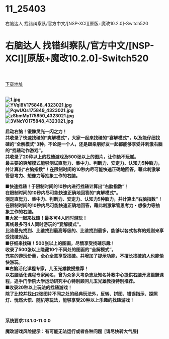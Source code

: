 # 11_25403
右脑达人 找错纠察队/官方中文/[NSP-XCI][原版+魔改10.2.0]-Switch520
# 右脑达人 找错纠察队/官方中文/[NSP-XCI][原版+魔改10.2.0]-Switch520
 <br/></br>
[下载地址](https://www.switch520.cc/article/25403 "下载地址")
<br/></br>

<p><strong><img title="1.jpg" src="https://dd-static.jd.com/ddimg/jfs/t1/170895/1/26914/134366/61b212e2E050d4442/8d1d14572734a88b.jpg" alt="1.jpg"></strong><br>
<strong><img title="YVqI8V175848_4323021.jpg" src="https://dd-static.jd.com/ddimg/jfs/t1/141173/1/26275/68374/61b212e2E2065041d/968d025d67bcaac9.jpg" alt="YVqI8V175848_4323021.jpg"></strong><br>
<strong><img title="PqwUQs175849_4323021.jpg" src="https://dd-static.jd.com/ddimg/jfs/t1/202321/33/17165/108065/61b212e2Eb887a46e/8a0ea7d6854dc46b.jpg" alt="PqwUQs175849_4323021.jpg"></strong><br>
<strong><img title="zSbmMy175850_4323021.jpg" src="https://dd-static.jd.com/ddimg/jfs/t1/142718/9/23978/90477/61b212e2Eb4de8131/6a30acbcf7c6fd2b.jpg" alt="zSbmMy175850_4323021.jpg"></strong><br>
<strong><img title="3VNcYO175848_4323021.jpg" src="https://dd-static.jd.com/ddimg/jfs/t1/201548/38/18406/167062/61b212e2E8b95682a/ccc8a178722d6eb1.jpg" alt="3VNcYO175848_4323021.jpg">&nbsp;</strong></p>
<p><strong>启动右脑！锻鍊灵光一闪之力！</strong><br>
<strong>共收录了快速找碴的“爽解模式”，大家一起来找碴的“宴解模式”，以及能仔细找碴的“全解模式”3种。不论是一个人，还是跟亲朋好友一起都能够享受并刺激右脑的“找碴动作游戏”。</strong><br>
<strong>共收录了20种以上的找碴游戏及500张以上的图片，让你绝不玩腻。</strong><br>
<strong>最主要的爽解模式能够测试直觉力、集中力、判断力、安定力、认知力5种脑力，并计算出“右脑指数”！在限制时间的10秒内尽可能快速正确地回答，藉此刺激掌管思考力、想像力等抽象工作的右脑。</strong></p>
<p><strong>■快速找碴！于限制时间的10秒内进行找碴计算出“右脑指数”！</strong><br>
<strong>在限制时间的10秒内尽可能快速正确地回答的“爽解模式”。</strong><br>
<strong>测定直觉力、集中力、判断力、安定力、认知力5种脑力，并计算出“右脑指数”！在限制时间的10秒内尽可能快速正确地回答，藉此刺激掌管思考力・想像力等抽象工作的右脑。</strong><br>
<strong>■大家一起来找碴！最多可4人同时游玩！</strong><br>
<strong>离线最多可4人同时游玩的“宴解模式”。</strong><br>
<strong>比谁最先找到、比谁找到最高等级的、比谁找到最多，能够以各式各样的规则来享受找碴对战。</strong><br>
<strong>■仔细来找碴！500张以上的图画，尽情享受找碴乐趣！</strong><br>
<strong>收录了500张以上隐藏10个不同处的图画的“全解模式”。</strong><br>
<strong>充实的游玩份量，全心全意享受找碴。并增加了提示功能，不擅长找碴的人也能愉快游玩。</strong><br>
<strong>■右脑活化课程专家，儿玉光雄教授推荐！</strong><br>
<strong>以右脑活化课程专家闻名，曾为众多大考杂志及知名补教中心提供右脑开发锻鍊课程，追手门学院大学运动研究中心特别顾问儿玉光雄教授特别推荐。</strong><br>
<strong>■收录20种以上玩法的找碴游戏！</strong><br>
<strong>除了比较并找出2张图片不同之处的经典玩法外，反转、拼图、错误指示、探照灯、恍然大悟、随机等玩法，能够享受20种以上乐趣的找碴游戏！</strong></p>
<p>&nbsp;</p>
<p><strong>系统要求:13.1.0-11.0.0</strong></p>
<p><strong>魔改游戏风险提示：有可能无法运行或者各种问题 &nbsp;[请尽快转大气层]</strong></p>



